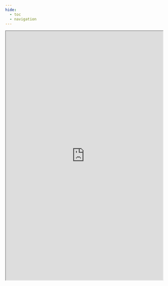 ```yaml
---
hide:
  - toc
  - navigation
---
```


<iframe src="https://framaforms.org/organisation-evenement-parlement-riviere-isere-1746719833" width="100%" height="800" border="0"></iframe>
